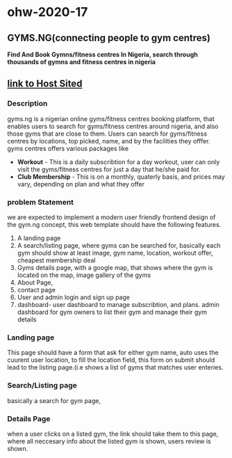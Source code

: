 # ohw-2020-17

## GYMS.NG(connecting people to gym centres)
**Find And Book Gymns/fitness centres In Nigeria,
search through thousands of gymns and fitness centres in nigeria**

## [link to Host Sited](https://fittech.me)

### Description
gyms.ng is a nigerian online gyms/fitness centres booking platform,
that enables users to search for gyms/fitness centres around nigeria, and also those gyms that are  close to them.
Users can search for gyms/fitness centres by locations, top picked, name, and by the facilities they offfer.
gyms centres offers various packages like
- **Workout** - This is a daily subscribtion for a day workout,  user can only visit the gyms/fitness centres for just a day that he/she paid for.
- **Club Membership** - This is on a monthly, quaterly basis, and prices may vary, depending on plan and what they offer


### problem Statement
we are expected to implement a modern user friendly frontend design of the gym.ng concept, this web template should have the following features.
1. A landing page
2. A search/listing page, where gyms can be searched for, basically each gym should show at least image, gym name, location, workout offer, cheapest membership deal
3. Gyms details page, with a google map, that shows where the gym is located on the map, image gallery of the gyms
4. About Page, 
5. contact page
6. User and admin login and sign up page
7. dashboard- user dashboard to manage subscribtion, and plans. admin dashboard for gym owners to list their gym and manage their gym details

### Landing page
This page should have a form that ask for either gym name, auto uses the cuurent user location, to fill the location field, this form on submit should
lead to the listing page.(i.e shows a list of gyms that matches user enteries.
### Search/Listing page
basically a search for gym page, 
### Details Page
when a user clicks on a listed gym, the link should take them to this page, where all neccesary info about the listed gym is shown, users review is shown.



